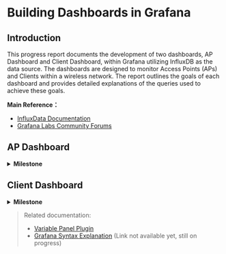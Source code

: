 # Building Dashboards in Grafana

## Introduction

This progress report documents the development of two dashboards, AP Dashboard and Client Dashboard, within Grafana utilizing InfluxDB as the data source.  The dashboards are designed to monitor Access Points (APs) and Clients within a wireless network. The report outlines the goals of each dashboard and provides detailed explanations of the queries used to achieve these goals.

**Main Reference：**

* [InfluxData Documentation](https://docs.influxdata.com/)
* [Grafana Labs Community Forums](https://community.grafana.com/)

## AP Dashboard

<details>
<summary><b> Milestone </b></summary>
    
## Goal
- [x] Create a Table including ap_name, radio band, client numbers, channel, EIRP, NF, Channel Quality, Channel Utilization, Channel Busy.
- [x] Create a Table for the specific AP
- [x] Show the client numbers in the specific AP
- [x] Show the NF in the specific AP
- [x] Show the Channel Utilization of 2.4GHZ & 5G in the specific AP  

<summary><b> Task 1 </b></summary>

![image](https://github.com/bmw-ece-ntust/internship/blob/2024-TEEP-4-Alifya/Assets/dashboard/apdas1.jpg)

## Task 1: Table of All Data

* **Objective**
To create a comprehensive table displaying various parameters of APs across different buildings and floors.
* **Query**
```
from(bucket: "wifi")  
  |> range(start: v.timeRangeStart, stop: v.timeRangeStop)
  |> filter(fn: (r) => r["_measurement"] == "AP")
  |> filter(fn: (r) => r["ap_group_floor"] =~ /^${floor:regex}$/ and r["ap_group_building"] =~ /^${building:regex}$/)
 |> filter(fn: (r) => r["_field"] == "channel_busy" or 
                        r["_field"] == "eirp_10x" or
                        r["_field"] == "radio_mode" or
                        r["_field"] == "sta_count" or
                        r["_field"] == "noise_floor" or
                        r["_field"] == "arm_ch_qual" or
                        r["_field"] == "rx_time" or
                        r["_field"] == "tx_time" or
                        r["_field"] == "channel_interference" or
                        r["_field"] == "channel_free")
 |> pivot(rowKey:["_time"], columnKey: ["_field"], valueColumn: "_value")
 |> keep(columns: ["ap_name", 
                     "radio_band",
                     "radio_mode", 
                     "sta_count", 
                     "channel", 
                     "eirp_10x", 
                     "noise_floor", 
                     "arm_ch_qual",
                     "channel_busy",
                     "rx_time",
                     "tx_time",
                     "channel_interference",
                     "channel_free"])  
 |> drop(columns: ["rx_time", "tx_time", "channel_interference", "channel_free"])
 |> group()
```
* **Explanation**
Variables ap_group_building and ap_group_floor were created to filter data based on building and floor. The query uses these variables along with a series of filters to select relevant fields from the "AP" measurement. The data is then pivoted and grouped to display the required columns.

<details>
<summary><b> Task 2 </b></summary>
![image](https://github.com/bmw-ece-ntust/internship/blob/2024-TEEP-4-Alifya/Assets/dashboard/apdas2.jpg)

## Task 2: Specific AP Table

* **Objective**
To create a table for a specific AP, showing detailed information.
* **Query**
```
from(bucket: "wifi")  
 |> range(start: v.timeRangeStart, stop: v.timeRangeStop)
 |> filter(fn: (r) => r["_measurement"] == "AP")
 |> filter(fn: (r) => r["ap_group_floor"] =~ /^${floor:regex}$/ and r["ap_group_building"] =~ /^${building:regex}$/ and r["ap_name"] =~ /^${apName:regex}$/)
 |> filter(fn: (r) => r["_field"] == "channel_busy" or 
                        r["_field"] == "eirp_10x" or
                        r["_field"] == "radio_mode" or
                        r["_field"] == "sta_count" or
                        r["_field"] == "noise_floor" or
                        r["_field"] == "arm_ch_qual" or
                        r["_field"] == "rx_time" or
                        r["_field"] == "tx_time" or
                        r["_field"] == "channel_interference" or
                        r["_field"] == "channel_free")
 |> pivot(rowKey:["_time"], columnKey: ["_field"], valueColumn: "_value")
 |> keep(columns: ["ap_name", 
                     "radio_band",
                     "radio_mode", 
                     "sta_count", 
                     "channel", 
                     "eirp_10x", 
                     "noise_floor", 
                     "arm_ch_qual",
                     "channel_busy",
                     "rx_time",
                     "tx_time",
                     "channel_interference",
                     "channel_free"])  
 |> drop(columns: ["rx_time", "tx_time", "channel_interference", "channel_free"])
 |> group()
```
* **Explanation**
A variable ap_name was created to filter data for a specific AP. The query follows a similar structure to Task 1 but includes an additional filter for ap_name. The resulting data is pivoted and grouped to display the required columns.

</details>
<details>
<summary><b> Task 3 </b></summary>
![image](https://github.com/bmw-ece-ntust/internship/blob/2024-TEEP-4-Alifya/Assets/dashboard/apdas3.jpg)

## Task 3: Client Numbers in Specific AP

* **Objective**
To visualize the number of clients connected to a specific AP.
* **Query**
```
from(bucket: "wifi")
  |> range(start: v.timeRangeStart, stop: v.timeRangeStop)
  |> filter(fn: (r) => r["_measurement"] == "AP" and r["ap_name"] =~ /^${apName:regex}$/)
  |> filter(fn: (r) => r["_field"] == "sta_count")
  |> pivot(rowKey:["_time"], columnKey: ["_field"], valueColumn: "_value")
  |> keep(columns: ["_time", "sta_count"])
```
* **Explanation**
A bar chart is created using a query that filters data for a specific AP (ap_name) and selects the sta_count field, representing the number of clients.

</details>
<details>
<summary><b> Task 4 </b></summary>
![image](https://github.com/bmw-ece-ntust/internship/blob/2024-TEEP-4-Alifya/Assets/dashboard/apdas4.jpg)

## Task 4: Noise Floor in Specific AP

* **Objective**
To display the noise floor for a specific AP.
* **Query**
```
from(bucket: "wifi")
  |> range(start: v.timeRangeStart, stop: v.timeRangeStop)
  |> filter(fn: (r) => r["_measurement"] == "AP" and r["ap_name"] =~ /^${apName:regex}$/)
  |> filter(fn: (r) => r["_field"] == "noise_floor")
```
* **Explanation**
A query is used to filter data for a specific AP (ap_name) and select the noise_floor field, which is then visualized.

</details>
<details>
<summary><b> Task 5 </b></summary>
![image](https://github.com/bmw-ece-ntust/internship/blob/2024-TEEP-4-Alifya/Assets/dashboard/apdas5.jpg)

## Task 5: Channel Utilization for 2.4GHz & 5GHz Bands

* **Objective**
To calculate and display the channel utilization for 2.4GHz and 5GHz bands in a specific AP.
* **Query**
```
from(bucket: "wifi")
 |> range(start: v.timeRangeStart, stop: v.timeRangeStop)
 |> filter(fn: (r) => r["_measurement"] == "AP" and r["ap_name"] =~ /^${apName:regex}$/)
 |> filter(fn: (r) => r["radio_band"] == "(2.4 or  5.0")
 |> filter(fn: (r) =>   r["_field"] == "rx_time" or
                        r["_field"] == "tx_time" or
                        r["_field"] == "channel_interference" or
                        r["_field"] == "channel_free")
 |> pivot(rowKey:["_time"], columnKey: ["_field"], valueColumn: "_value")
 |> keep(columns: ["ap_name", 
                     "rx_time",
                     "tx_time",
                     "channel_interference",
                     "channel_free"])  
 |> group()
```
* **Explanation**
A pie chart is created using a query that filters data for a specific AP (ap_name) and selects fields related to channel utilization (rx_time, tx_time, channel_interference, channel_free). The query calculates the total utilization for each band and displays it in the chart.

</details>
</details>

## Client Dashboard

<details>
<summary><b> Milestone </b></summary>
    
## Goal
- [x] Create a Table including User Name, IP Address, MAC Address, Client Health, SNR (dB), Speed, Goodput, Throughput, Usage, Time, WLAN, AP Name, Radio Band (GHz), Channel, Role.
- [x] Create a Table for the specific client
- [x] Show channel for the specific client
- [x] Show SNR for the specific client
- [ ] Add a line chart below the existing charts, displaying three lines: total_data (total_data_bytes), rx (rx_data_bytes), and tx (tx_data_bytes). 

<details>
<summary><b> Task 1 </b></summary>
![image](https://github.com/bmw-ece-ntust/internship/blob/2024-TEEP-4-Alifya/Assets/dashboard/clientdas1.jpg)

## Task 1: Table of All Data

* **Objective**
To create a comprehensive table displaying various parameters of clients.
* **Query**
```
from(bucket: "wifi")  
  |> range(start: v.timeRangeStart, stop: v.timeRangeStop)
  |> filter(fn: (r) => r["_measurement"] == "Client")
  |> filter(fn: (r) => r["_field"] == "client_health" or 
                        r["_field"] == "snr" or
                        r["_field"] == "speed" or
                        r["_field"] == "total_data_throughput" or
                        r["_field"] == "_time" or
                        r["_field"] == "ssid" or
                        r["_field"] == "channel" or
                        r["_field"] == "radio_band")
 |> pivot(rowKey:["_time"], columnKey: ["_field"], valueColumn: "_value")
 |> keep(columns: ["client_user_name", 
                     "client_ip_address",
                     "sta_mac_address", 
                     "client_health", 
                     "snr", 
                     "speed", 
                     "total_data_throughput", 
                     "_time",
                     "ssid",
                     "ap_name",
                     "radio_band",
                     "channel",
                     "client_role_name"])
 |> group()
```
* **Explanation**
A query is used to filter data from the "Client" measurement and select relevant fields. The data is then pivoted and grouped to display the required columns.

</details>
<details>
<summary><b> Task 2 </b></summary>
![image](https://github.com/bmw-ece-ntust/internship/blob/2024-TEEP-4-Alifya/Assets/dashboard/clientdas2.jpg)

## Task 2: Specific Client Table

* **Objective**
To create a table for a specific client, showing detailed information.
* **Query**
```
from(bucket: "wifi")  
  |> range(start: v.timeRangeStart, stop: v.timeRangeStop)
  |> filter(fn: (r) => r["_measurement"] == "Client")
  |> filter(fn: (r) => r["client_user_name"] =~ /^${userName:regex}$/)
  |> filter(fn: (r) => r["_field"] == "client_health" or 
                        r["_field"] == "snr" or
                        r["_field"] == "speed" or
                        r["_field"] == "total_data_throughput" or
                        r["_field"] == "_time" or
                        r["_field"] == "ssid" or
                        r["_field"] == "channel" or
                        r["_field"] == "radio_band")
 |> pivot(rowKey:["_time"], columnKey: ["_field"], valueColumn: "_value")
 |> keep(columns: ["client_user_name", 
                     "client_ip_address",
                     "sta_mac_address", 
                     "client_health", 
                     "snr", 
                     "speed", 
                     "total_data_throughput", 
                     "_time",
                     "ssid",
                     "ap_name",
                     "radio_band",
                     "channel",
                     "client_role_name"])
 |> group()
```
* **Explanation**
A variable userName was created to filter data for a specific client. The query follows a similar structure to Task 1 but includes an additional filter for userName. The resulting data is pivoted and grouped to display the required columns.

</details>
<details>
<summary><b> Task 3 </b></summary>
![image](https://github.com/bmw-ece-ntust/internship/blob/2024-TEEP-4-Alifya/Assets/dashboard/clientdas3.jpg)

## Task 3: Channel for Specific Client

* **Objective**
To visualize the channel used by a specific client, represented using bar chart.
* **Query**
```
from(bucket: "wifi")
  |> range(start: v.timeRangeStart, stop: v.timeRangeStop)
  |> filter(fn: (r) => r["_measurement"] == "Client" and r["client_user_name"] =~ /^${userName:regex}$/)
  |> filter(fn: (r) => r["_field"] == "channel")
  |> pivot(rowKey:["_time"], columnKey: ["_field"], valueColumn: "_value")
  |> keep(columns: ["_time", "channel"])
```
* **Explanation**
A bar chart is created using a query that filters data for a specific client (userName) and selects the channel field.

</details>
<details>
<summary><b> Task 4 </b></summary>
![image](https://github.com/bmw-ece-ntust/internship/blob/2024-TEEP-4-Alifya/Assets/dashboard/clientdas4.jpg)

## Task 4: SNR for Specific Client

* **Objective**
To display the Signal-to-Noise Ratio (SNR) for a specific client, represented using line chart (time series).
* **Query**
```
from(bucket: "wifi")
  |> range(start: v.timeRangeStart, stop: v.timeRangeStop)
  |> filter(fn: (r) => r["_measurement"] == "Client" and r["client_user_name"] =~ /^${userName:regex}$/)
  |> filter(fn: (r) => r["_field"] == "snr")
  |> pivot(rowKey:["_time"], columnKey: ["_field"], valueColumn: "_value")
  |> keep(columns: ["_time", "snr"])
```
* **Explanation**
A line chart is created using a query that filters data for a specific client (userName) and selects the snr field.

</details>
<details>
<summary><b> Task 5 </b></summary>
    
## Task 5: Add Total Data, Rx, and Tx Line Chart
* **Objective**
on progress
* **Query**
```
on progress
```
* **Explanation**
on progress

</details>
</details>

> Related documentation:
> - [Variable Panel Plugin](https://github.com/bmw-ece-ntust/internship/blob/2024-TEEP-4-Alifya/Grafana/Dashboard_Development/variable_panel_plugin.md#using-the-variable-panel-plugin)
> - [Grafana Syntax Explanation](https://) (Link not available yet, still on progress)
